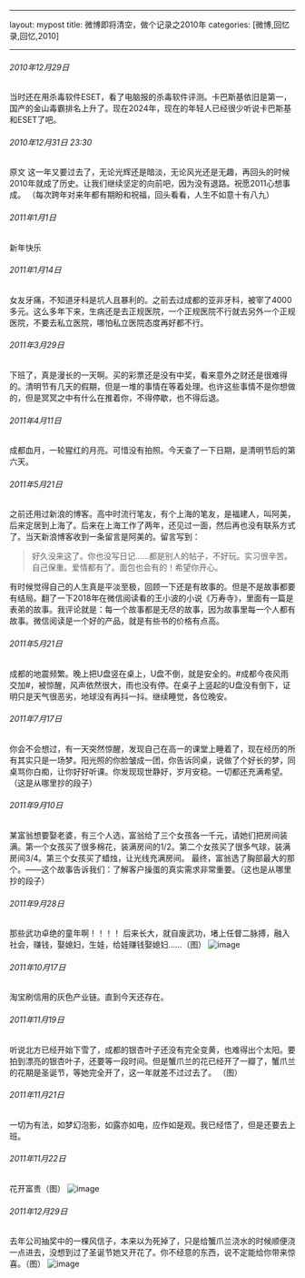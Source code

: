 ***

layout: mypost
title: 微博即将清空，做个记录之2010年
categories: [微博,回忆录,回忆,2010]
*** 

###### 2010年12月29日&#x20;

当时还在用杀毒软件ESET，看了电脑报的杀毒软件评测。卡巴斯基依旧是第一，国产的金山毒霸排名上升了。现在2024年，现在的年轻人已经很少听说卡巴斯基和ESET了吧。&#x20;

###### 2010年12月31日 23:30&#x20;

原文 这一年又要过去了，无论光辉还是暗淡，无论风光还是无趣，再回头的时候2010年就成了历史。让我们继续坚定的向前吧，因为没有退路。祝愿2011心想事成。 （每次跨年对来年都有期盼和祝福，回头看看，人生不如意十有八九）
###### 2011年1月1日 
新年快乐 
###### 2011年1月14日
女友牙痛，不知道牙科是坑人且暴利的。之前去过成都的亚非牙科，被宰了4000多元。这么多年下来，生病还是去正规医院，一个正规医院不行就去另外一个正规医院，不要去私立医院，哪怕私立医院态度再好都不行。

###### 2011年3月29日
下班了，真是漫长的一天啊。买的彩票还是没有中奖，看来意外之财还是很难得的。清明节有几天的假期，但是一堆的事情在等着处理。也许这些事情不是你想做的，但是冥冥之中有什么在推着你，不得停歇，也不得后退。
###### 2011年4月11日
成都血月，一轮猩红的月亮。可惜没有拍照。今天查了一下日期，是清明节后的第六天。
###### 2011年5月21日
之前还用过新浪的博客。高中时流行笔友，有个上海的笔友，是福建人，叫阿美，后来定居到上海了。后来在上海工作了两年，还见过一面，然后再也没有联系方式了。当天新浪博客收到一条留言是阿美的。留言写到：
> 好久没来这了。你也没写日记……都是别人的帖子，不好玩。实习很辛苦。自己保重。爱情都有了。面包也会有的！希望你开心。

有时候觉得自己的人生真是平淡至极，回顾一下还是有故事的。但是不是故事都要有结局。翻了一下2018年在微信阅读看的王小波的小说《万寿寺》，里面有一篇是表弟的故事。我评论就是：每一个故事都是无尽的故事，因为故事里每一个人都有故事。微信阅读是一个好的产品，就是有些书的价格有点高。
###### 2011年5月21日
成都的地震频繁。晚上把U盘竖在桌上，U盘不倒，就是安全的。#成都今夜风雨交加#，被惊醒，风声依然很大，雨也没有停。在桌子上竖起的U盘没有倒下，证明只是天气很恶劣，地球没有再抖一抖。继续睡觉，各位晚安。
###### 2011年7月17日
你会不会想过，有一天突然惊醒，发现自己在高一的课堂上睡着了，现在经历的所有其实只是一场梦。阳光照的你脸皱成一团，你告诉同桌，说做了个好长的梦，同桌骂你白痴，让你好好听课。你发现现世静好，岁月安稳。一切都还充满希望。（这是从哪里抄的段子）
###### 2011年9月10日
某富翁想要娶老婆，有三个人选，富翁给了三个女孩各一千元，请她们把房间装满。第一个女孩买了很多棉花，装满房间的1/2。第二个女孩买了很多气球，装满房间3/4。第三个女孩买了蜡烛，让光线充满房间。 最终，富翁选了胸部最大的那个。——这个故事告诉我们：了解客户操蛋的真实需求非常重要。（这也是从哪里抄的段子）
###### 2011年9月28日
那些武功卓绝的童年啊！！！！ 后来长大，就自废武功，堵上任督二脉搏，融入社会，赚钱，娶媳妇，生娃，给娃赚钱娶媳妇……（图）
![image](https://www.wuyeso.com/i/zb_users/upload/2024/07/202407111720688788148446.jpg)
###### 2011年10月17日
淘宝刷信用的灰色产业链。直到今天还存在。
###### 2011年11月19日
听说北方已经开始下雪了，成都的银杏叶子还没有完全变黄，也难得出个太阳。要拍到漂亮的银杏叶子，还要等一段时间。但是蟹爪兰的花已经开了一瓣了，蟹爪兰的花期是圣诞节，等她完全开了，这一年就差不过过去了。 （图）
###### 2011年11月21日
一切为有法，如梦幻泡影，如露亦如电，应作如是观。我已经悟了，但是还要去上班。
###### 2011年11月22日 
花开富贵（图）
![image](https://www.wuyeso.com/i/zb_users/upload/2024/07/202407111720688844605894.jpg)
###### 2011年12月29日
去年公司抽奖中的一棵风信子，本来以为死掉了，只是给蟹爪兰浇水的时候顺便浇一点进去，没想到过了圣诞节她又开花了。你不经意的东西，说不定能给你带来惊喜。（图）
![image](https://www.wuyeso.com/i/zb_users/upload/2024/07/202407111720688964676330.jpg)
